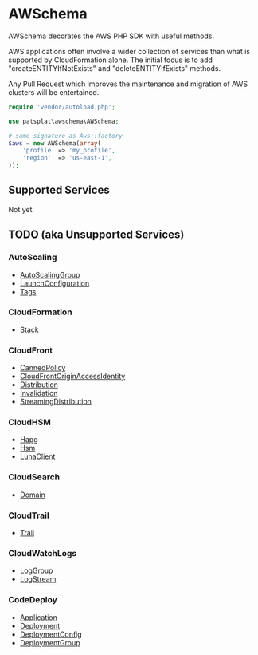 # AWSchema

AWSchema decorates the AWS PHP SDK with useful methods.

AWS applications often involve a wider collection of services than what is supported by CloudFormation alone.  The initial focus is to add "createENTITYIfNotExists" and "deleteENTITYIfExists" methods.

Any Pull Request which improves the maintenance and migration of AWS clusters will be entertained.


```php
require 'vendor/autoload.php';

use patsplat\awschema\AWSchema;

# same signature as Aws::factory
$aws = new AWSchema(array(
    'profile' => 'my_profile',
    'region'  => 'us-east-1',
));
```

## Supported Services

Not yet.

## TODO (aka Unsupported Services)

### AutoScaling

* [AutoScalingGroup](http://docs.aws.amazon.com/aws-sdk-php/v2/api/class-Aws.AutoScaling.AutoScalingClient.html#_createAutoScalingGroup)
* [LaunchConfiguration](http://docs.aws.amazon.com/aws-sdk-php/v2/api/class-Aws.AutoScaling.AutoScalingClient.html#_createLaunchConfiguration)
* [Tags](http://docs.aws.amazon.com/aws-sdk-php/v2/api/class-Aws.AutoScaling.AutoScalingClient.html#_createOrUpdateTags)

### CloudFormation

* [Stack](http://docs.aws.amazon.com/aws-sdk-php/v2/api/class-Aws.CloudFormation.CloudFormationClient.html#_createStack)

### CloudFront

* [CannedPolicy](http://docs.aws.amazon.com/aws-sdk-php/v2/api/class-Aws.CloudFront.CloudFrontClient.html#_createCannedPolicy)
* [CloudFrontOriginAccessIdentity](http://docs.aws.amazon.com/aws-sdk-php/v2/api/class-Aws.CloudFront.CloudFrontClient.html#_createCloudFrontOriginAccessIdentity)
* [Distribution](http://docs.aws.amazon.com/aws-sdk-php/v2/api/class-Aws.CloudFront.CloudFrontClient.html#_createDistribution)
* [Invalidation](http://docs.aws.amazon.com/aws-sdk-php/v2/api/class-Aws.CloudFront.CloudFrontClient.html#_createInvalidation)
* [StreamingDistribution](http://docs.aws.amazon.com/aws-sdk-php/v2/api/class-Aws.CloudFront.CloudFrontClient.html#_createStreamingDistribution)

### CloudHSM

* [Hapg](http://docs.aws.amazon.com/aws-sdk-php/v2/api/class-Aws.CloudHsm.CloudHsmClient.html#_createHapg)
* [Hsm](http://docs.aws.amazon.com/aws-sdk-php/v2/api/class-Aws.CloudHsm.CloudHsmClient.html#_createHsm)
* [LunaClient](http://docs.aws.amazon.com/aws-sdk-php/v2/api/class-Aws.CloudHsm.CloudHsmClient.html#_createLunaClient)

### CloudSearch

* [Domain](http://docs.aws.amazon.com/aws-sdk-php/v2/api/class-Aws.CloudSearch.CloudSearchClient.html#_createDomain)

### CloudTrail

* [Trail](http://docs.aws.amazon.com/aws-sdk-php/v2/api/class-Aws.CloudTrail.CloudTrailClient.html#_createTrail)

### CloudWatchLogs

* [LogGroup](http://docs.aws.amazon.com/aws-sdk-php/v2/api/class-Aws.CloudWatchLogs.CloudWatchLogsClient.html#_createLogGroup)
* [LogStream](http://docs.aws.amazon.com/aws-sdk-php/v2/api/class-Aws.CloudWatchLogs.CloudWatchLogsClient.html#_createLogStream)

### CodeDeploy

* [Application](http://docs.aws.amazon.com/aws-sdk-php/v2/api/class-Aws.CodeDeploy.CodeDeployClient.html#_createApplication)
* [Deployment](http://docs.aws.amazon.com/aws-sdk-php/v2/api/class-Aws.CodeDeploy.CodeDeployClient.html#_createDeployment)
* [DeploymentConfig](http://docs.aws.amazon.com/aws-sdk-php/v2/api/class-Aws.CodeDeploy.CodeDeployClient.html#_createDeploymentConfig)
* [DeploymentGroup](http://docs.aws.amazon.com/aws-sdk-php/v2/api/class-Aws.CodeDeploy.CodeDeployClient.html#_createDeploymentGroup)


